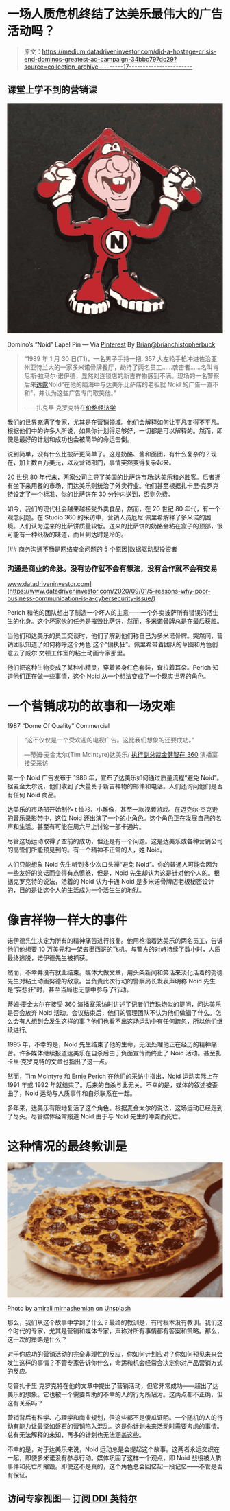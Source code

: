 # 一场人质危机终结了达美乐最伟大的广告活动吗？

> 原文：<https://medium.datadriveninvestor.com/did-a-hostage-crisis-end-dominos-greatest-ad-campaign-34bbc797dc29?source=collection_archive---------17----------------------->

## 课堂上学不到的营销课

![](img/6bff3f00c8ff258e1638e46d0ea9c2a7.png)

Domino’s “Noid” Lapel Pin — Via [Pinterest](https://www.pinterest.com/pin/655625658229978795/) By [Brian@brianchistopherbuck](https://www.pinterest.com/brianchistopherbuck/_saved/)

> “1989 年 1 月 30 日(T1)，一名男子手持一把. 357 大左轮手枪冲进佐治亚州亚特兰大的一家多米诺骨牌餐厅，劫持了两名员工……袭击者……名叫肯尼斯·拉马尔·诺伊德，显然对连锁店的新吉祥物感到不满。现场的一名警察后来[透露](http://news.google.com/newspapers?nid=1291&dat=19890131&id=ZkBUAAAAIBAJ&sjid=n40DAAAAIBAJ&pg=6893,9690639)Noid“在他的脑海中与达美乐比萨店的老板就 Noid 的广告一直不和”，并认为这些广告专门取笑他。”
> 
> ——扎克里·克罗克特在[价格经济学](https://priceonomics.com/how-dominos-pizza-lost-its-mascot/)

我们的世界充满了专家，尤其是在营销领域。他们会解释如何让平凡变得不平凡。根据他们中的许多人所说，如果你计划得足够好，一切都是可以解释的。然而，即使是最好的计划和成功也会被简单的命运击倒。

说到简单，没有什么比披萨更简单了。这是奶酪、酱和面团，有什么复杂的？现在，加上数百万美元，以及营销部门，事情突然变得复杂起来。

20 世纪 80 年代末，两家公司主导了美国的比萨饼市场:达美乐和必胜客。后者拥有坐下来用餐的市场，而达美乐则统治了外卖行业。他们甚至根据扎卡里·克罗克特设定了一个标准，你的比萨饼在 30 分钟内送到，否则免费。

如今，我们的现代社会越来越接受外卖食品，然而，在 20 世纪 80 年代，有一个观念问题。在 Studio 360 的采访中，营销人员厄尼·佩里希解释了多米诺的困境。人们认为送来的比萨饼质量较低。送来的比萨饼的奶酪会粘在盒子的顶部，很可能有一种纸板的味道，而且到达时是冷的。

[](https://www.datadriveninvestor.com/2020/09/01/5-reasons-why-poor-business-communication-is-a-cybersecurity-issue/) [## 商务沟通不畅是网络安全问题的 5 个原因|数据驱动型投资者

### 沟通是商业的命脉。没有协作就不会有想法，没有合作就不会有交易

www.datadriveninvestor.com](https://www.datadriveninvestor.com/2020/09/01/5-reasons-why-poor-business-communication-is-a-cybersecurity-issue/) 

Perich 和他的团队想出了制造一个坏人的主意——一个外卖披萨所有错误的活生生的化身。这个坏家伙的任务是摧毁比萨饼，然而，多米诺骨牌总是在最后获胜。

当他们和达美乐的员工交谈时，他们了解到他们称自己为多米诺骨牌。突然间，营销团队知道了如何称呼这个角色:这个“偏执狂”。佩里希带着团队的草图和角色创意去了威尔·文顿工作室的粘土动画专家那里。

他们把这种生物变成了某种小精灵，穿着紧身红色套装，耷拉着耳朵。Perich 知道他们正在做一些事情，这个 Noid 从一个想法变成了一个现实世界的角色。

# 一个营销成功的故事和一场灾难

1987 “Dome Of Quality” Commercial

> “这不仅仅是一个受欢迎的电视广告。这比我们想象的还要成功。”
> 
> —蒂姆·麦金太尔(Tim McIntyre)达美乐/ [执行副总裁金健智在 360](https://www.pri.org/stories/2018-04-13/rise-and-fall-noid) 演播室接受采访

第一个 Noid 广告发布于 1986 年，宣布了达美乐如何通过质量流程“避免 Noid”。据麦金太尔说，他们收到了大量关于新吉祥物的邮件和电话。人们还询问他们是否有任何 Noid 商品。

达美乐的市场部开始制作 t 恤衫、小雕像，甚至一款视频游戏。在迈克尔·杰克逊的音乐录影带中，这位 Noid 还出演了一个[的小角色](https://www.imdb.com/title/tt0095655/trivia)。这个角色正在发展自己的名声和生活。甚至有可能在周六早上讨论一部卡通片。

尽管这场运动取得了空前的成功，但还是有一个问题。这是达美乐或各种营销公司的高管们所能预见到的。有一个精神不正常的人，姓 Noid。

人们只能想象 Noid 先生听到多少次口头禅“避免 Noid”。你的普通人可能会因为一些友好的笑话而变得有点愤怒，但是，Noid 先生却认为这是针对他个人的。根据克罗克特的说法，活着的 Noid 认为卡通 Noid 是多米诺骨牌店老板秘密设计的，目的是让这个人的生活成为一个活生生的地狱。

# 像吉祥物一样大的事件

诺伊德先生决定为所有的精神痛苦进行报复。他用枪指着达美乐的两名员工，告诉他们他想要 10 万美元和一架去墨西哥的飞机。与警方的对峙持续了数小时，人质最终逃脱，诺伊德先生被抓获。

然而，不幸并没有就此结束。媒体大做文章，用头条新闻和笑话来淡化活着的努德先生对粘土动画努德的敌意。当负责此次行动的警察局长发表声明称 Noid 先生是“妄想狂”时，甚至当局也无意中参与了行动。

蒂姆·麦金太尔在接受 360 演播室采访时讲述了记者们连珠炮似的提问，问达美乐是否会放弃 Noid 活动。会议结束后，他们的管理团队不认为他们做错了什么。怎么会有人想到会发生这样的事？他们也看不出这场运动中有任何疏忽，所以他们继续进行。

1995 年，不幸的是，Noid 先生结束了他的生命，无法处理他正在经历的精神痛苦。许多媒体继续报道达美乐在自杀后由于负面宣传而终止了 Noid 活动。甚至扎卡里·克罗克特的文章也指出了这一点。

然而，Tim McIntyre 和 Ernie Perich 在他们的采访中指出，Noid 运动实际上在 1991 年或 1992 年就结束了。后来的自杀与此无关。不幸的是，媒体的叙述被歪曲了，Noid 运动与人质事件和自杀联系在一起。

多年来，达美乐有限地复活了这个角色。根据麦金太尔的说法，这场运动已经走到了尽头。尽管媒体经常报道 Noid 由于与 Noid 先生的冲突而死亡。

# 这种情况的最终教训是

![](img/f72b22dbce5fc5e34443a7032ce3f3f5.png)

Photo by [amirali mirhashemian](https://unsplash.com/@amir_v_ali?utm_source=medium&utm_medium=referral) on [Unsplash](https://unsplash.com?utm_source=medium&utm_medium=referral)

那么，我们从这个故事中学到了什么？最终的教训是，有时根本没有教训。我们这个时代的专家，尤其是营销和媒体专家，声称对所有事情都有答案和策略。那么，这一次的策略是什么？

对于你成功的营销活动的完全非理性的反应，你如何计划应对？你如何预见未来会发生这样的事情？不管专家告诉你什么，命运和机会经常会决定你对产品营销方式的反应。

尽管扎卡里·克罗克特在他的文章中提出了营销活动，但它非常成功——超出了达美乐的想象。它也被一个需要帮助的不幸的人的行为所玷污。这两点都不正确，但这有关系吗？

营销背后有科学、心理学和商业规划，但这些都不是傻瓜证明。一个随机的人的行动有能力让最坚如磐石的营销陷入混乱。这是你计划未来活动时需要考虑的事情。总有无法解释的未知，再多的计划也无法涵盖这些。

不幸的是，对于达美乐来说，Noid 运动总是会提起这个故事。这两者永远交织在一起，即使多米诺没有参与行动。媒体巩固了这样一个观点，即 Noid 战役被人质事件和死亡所摧毁。即使这不是真的，这个角色总会回忆起一段记忆——不管是否有保证。

## 访问专家视图— [订阅 DDI 英特尔](https://datadriveninvestor.com/ddi-intel)